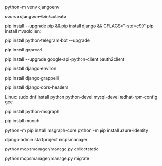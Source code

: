 python -m venv djangoenv

source djangoenv/bin/activate

pip install --upgrade pip && pip install django && CFLAGS="-std=c99" pip install mysqlclient

pip install python-telegram-bot --upgrade

pip install gspread

pip install --upgrade google-api-python-client oauth2client

pip install django-environ

pip install django-grappelli

pip install django-cors-headers

Linux: sudo dnf install python python-devel mysql-devel redhat-rpm-config gcc

pip install python-msgraph

pip install munch

python -m pip install msgraph-core
python -m pip install azure-identity

django-admin startproject mcpsmanager

python mcpsmanager/manage.py collectstatic

python mcpsmanager/manage.py migrate



